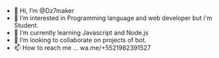 - 👋 Hi, I’m @Dz7maker
- 👀 I’m interested in Programming language and web developer but i'm Student.
- 🌱 I’m currently learning Javascript and Node.js
- 💞️ I’m looking to collaborate on projects of bot.
- 📫 How to reach me ... wa.me/+5521982391527

<!---
Dz7maker/Dz7maker is a ✨ special ✨ repository because its `README.md` (this file) appears on your GitHub profile.
You can click the Preview link to take a look at your changes.
--->

